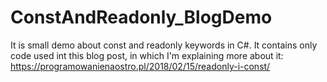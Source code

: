 # ConstAndReadonly_BlogDemo

It is small demo about const and readonly keywords in C#. It contains only code used int this blog post, in which I'm explaining more about it: https://programowanienaostro.pl/2018/02/15/readonly-i-const/
